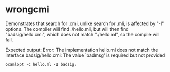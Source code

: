 # wrongcmi

Demonstrates that search for .cmi, unlike search for .mli, is affected
by "-I" options. The compiler will find ./hello.mli, but will then
find "badsig/hello.cmi", which does not match "./hello.ml", so the
compile will fail.

Expected output:
Error: The implementation hello.ml
       does not match the interface badsig/hello.cmi:
       The value \`badmsg' is required but not provided

	ocamlopt -c hello.ml -I badsig;
